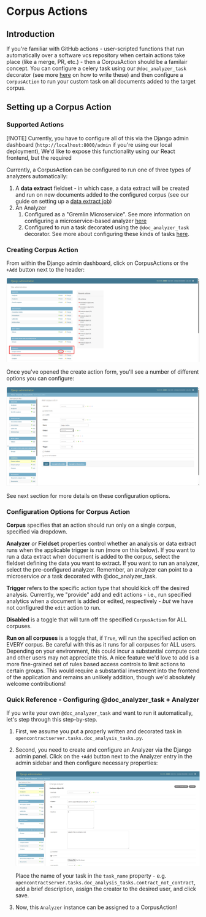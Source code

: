 # Corpus Actions

## Introduction

If you're familiar with GitHub actions - user-scripted functions that run automatically over a software vcs repository
when certain actions take place (like a merge, PR, etc.) - then a CorpusAction should be a familair concept. You can
configure a celery task using our `@doc_analyzer_task` decorator (see more [here](advanced/register-doc-analyzer.md)
on how to write these) and then configure a `CorpusAction` to run your custom task on all documents added to the target
corpus.

## Setting up a Corpus Action

### Supported Actions

[!NOTE]
Currently, you have to configure all of this via the Django admin dashboard (`http://localhost:8000/admin`
if you're using our local deployment), We'd like to expose this functionality using our React frontend, but the required

Currently, a CorpusAction can be configured to run one of three types of analyzers automatically:

1. A **data extract** fieldset - in which case, a data extract will be created and run on new documents added to the
   configured corpus (see our guide on setting up a [data extract job](step-8-data-extract.md))
2. An Analyzer
    1. Configured as a "Gremlin Microservice". See more information on configuring a microservice-based analyzer
       [here](advanced/run-gremlin-analyzer.md)
    2. Configured to run a task decorated using the `@doc_analyzer_task` decorator. See more about configuring these
       kinds of tasks [here](advanced/register-doc-analyzer.md).

### Creating Corpus Action

From within the Django admin dashboard, click on CorpusActions or the `+Add` button next to the header:

![img.png](../assets/images/screenshots/Add_Corpus_Action.png)

Once you've opened the create action form, you'll see a number of different options you can configure:

![img.png](../assets/images/screenshots/New_Corpus_Action.png)

See next section for more details on these configuration options.

### Configuration Options for Corpus Action

**Corpus** specifies that an action should run only on a single corpus, specified via dropdown.

**Analyzer** *or* **Fieldset** properties control whether an analysis or data extract runs when the
applicable trigger is run (more on this below). If you want to run a data extract when document is added to the corpus,
select the fieldset defining the data you want to extract. If you want to run an analyzer, select the pre-configured
analyzer. Remember, an analyzer can point to a microservice _or_ a task decorated with @doc_analyzer_task.

**Trigger** refers to the specific action type that should kick off the desired analysis. Currently, we "provide" add
and edit actions - i.e., run specified analytics when a document is added or edited, respectively - _but_ we have not
configured the `edit` action to run.

**Disabled** is a toggle that will turn off the specified `CorpusAction` for ALL corpuses.

**Run on all corpuses** is a toggle that, if `True`, will run the specified action on EVERY corpus. Be careful with this
as it runs for all corpuses for ALL users. Depending on your environment, this could incur a substantial compute cost
and other users may not appreciate this. A nice feature we'd love to add is a more fine-grained set of rules based
access controls to limit actions to certain groups. This would require a substantial investment into the frontend of
the application and remains an unlikely addition, though we'd absolutely welcome contributions!

### Quick Reference - Configuring @doc_analyzer_task + Analyzer

If you write your own `@doc_analyzer_task` and want to run it automatically, let's step through this step-by-step.

1. First, we assume you put a properly written and decorated task in `opencontractserver.tasks.doc_analysis_tasks.py`.
2. Second, you need to create and configure an Analyzer via the Django admin panel. Click on the `+Add` button next to
   the Analyzer entry in the admin sidebar and then configure necessary properties:

   ![img.png](../assets/images/screenshots/configure_analyzer.png)

   Place the name of your task in the `task_name` property -
   e.g. `opencontractserver.tasks.doc_analysis_tasks.contract_not_contract`,
   add a brief description, assign the creator to the desired user, and click save.
3. Now, this `Analyzer` instance can be assigned to a CorpusAction!
